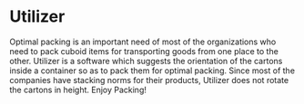 # Utilizer
Optimal packing is an important need of most of the organizations who need to pack cuboid items for transporting goods from one place to the other. Utilizer is a software which suggests the orientation of the cartons inside a container so as to pack them for optimal packing. Since most of the companies have stacking norms for their products, Utilizer does not rotate the cartons in height. Enjoy Packing!
